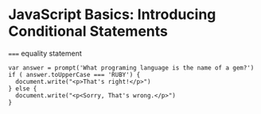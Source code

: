 # JavaScript Basics: Introducing Conditional Statements

`===` equality statement 


```
var answer = prompt('What programing language is the name of a gem?')
if ( answer.toUpperCase === 'RUBY') {
  document.write("<p>That's right!</p>")
} else {
  document.write("<p<Sorry, That's wrong.</p>") 
}
```


